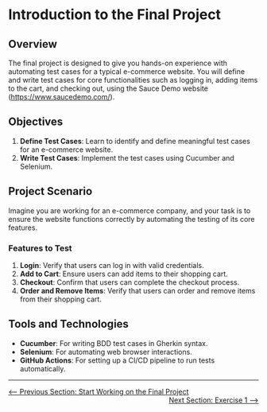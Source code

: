 # Introduction to the Final Project

## Overview

The final project is designed to give you hands-on experience with automating test cases for a typical e-commerce website. You will define and write test cases for core functionalities such as logging in, adding items to the cart, and checking out, using the Sauce Demo website (https://www.saucedemo.com/).

## Objectives

1. **Define Test Cases**: Learn to identify and define meaningful test cases for an e-commerce website.
2. **Write Test Cases**: Implement the test cases using Cucumber and Selenium.

## Project Scenario

Imagine you are working for an e-commerce company, and your task is to ensure the website functions correctly by automating the testing of its core features.

### Features to Test

1. **Login**: Verify that users can log in with valid credentials.
2. **Add to Cart**: Ensure users can add items to their shopping cart.
3. **Checkout**: Confirm that users can complete the checkout process.
4. **Order and Remove Items**: Verify that users can order and remove items from their shopping cart.

## Tools and Technologies

- **Cucumber**: For writing BDD test cases in Gherkin syntax.
- **Selenium**: For automating web browser interactions.
- **GitHub Actions**: For setting up a CI/CD pipeline to run tests automatically.

---

<div style="width: 100%">
<a href='index.md'><-- Previous Section: Start Working on the Final Project</a>
<div align="right"><a href='exercise-1.md'> Next Section: Exercise 1 --></a></div>
</div>
